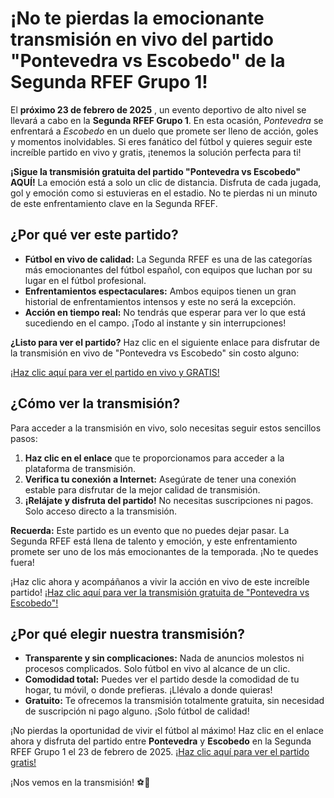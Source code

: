 # ¡No te pierdas la emocionante transmisión en vivo del partido "Pontevedra vs Escobedo" de la Segunda RFEF Grupo 1!

El **próximo 23 de febrero de 2025** , un evento deportivo de alto nivel se llevará a cabo en la **Segunda RFEF Grupo 1**. En esta ocasión, _Pontevedra_ se enfrentará a _Escobedo_ en un duelo que promete ser lleno de acción, goles y momentos inolvidables. Si eres fanático del fútbol y quieres seguir este increíble partido en vivo y gratis, ¡tenemos la solución perfecta para ti!

**¡Sigue la transmisión gratuita del partido "Pontevedra vs Escobedo" AQUÍ!** La emoción está a solo un clic de distancia. Disfruta de cada jugada, gol y emoción como si estuvieras en el estadio. No te pierdas ni un minuto de este enfrentamiento clave en la Segunda RFEF.

## ¿Por qué ver este partido?

- **Fútbol en vivo de calidad:** La Segunda RFEF es una de las categorías más emocionantes del fútbol español, con equipos que luchan por su lugar en el fútbol profesional.
- **Enfrentamientos espectaculares:** Ambos equipos tienen un gran historial de enfrentamientos intensos y este no será la excepción.
- **Acción en tiempo real:** No tendrás que esperar para ver lo que está sucediendo en el campo. ¡Todo al instante y sin interrupciones!

**¿Listo para ver el partido?** Haz clic en el siguiente enlace para disfrutar de la transmisión en vivo de "Pontevedra vs Escobedo" sin costo alguno:

[¡Haz clic aquí para ver el partido en vivo y GRATIS!](https://tinyurl.com/livestreamfreeo?st=Pontevedra+vs+Escobedo&si=gh)

## ¿Cómo ver la transmisión?

Para acceder a la transmisión en vivo, solo necesitas seguir estos sencillos pasos:

1. **Haz clic en el enlace** que te proporcionamos para acceder a la plataforma de transmisión.
2. **Verifica tu conexión a Internet:** Asegúrate de tener una conexión estable para disfrutar de la mejor calidad de transmisión.
3. **¡Relájate y disfruta del partido!** No necesitas suscripciones ni pagos. Solo acceso directo a la transmisión.

**Recuerda:** Este partido es un evento que no puedes dejar pasar. La Segunda RFEF está llena de talento y emoción, y este enfrentamiento promete ser uno de los más emocionantes de la temporada. ¡No te quedes fuera!

¡Haz clic ahora y acompáñanos a vivir la acción en vivo de este increíble partido! [¡Haz clic aquí para ver la transmisión gratuita de "Pontevedra vs Escobedo"!](https://tinyurl.com/livestreamfreeo?st=Pontevedra+vs+Escobedo&si=gh)

## ¿Por qué elegir nuestra transmisión?

- **Transparente y sin complicaciones:** Nada de anuncios molestos ni procesos complicados. Solo fútbol en vivo al alcance de un clic.
- **Comodidad total:** Puedes ver el partido desde la comodidad de tu hogar, tu móvil, o donde prefieras. ¡Llévalo a donde quieras!
- **Gratuito:** Te ofrecemos la transmisión totalmente gratuita, sin necesidad de suscripción ni pago alguno. ¡Solo fútbol de calidad!

¡No pierdas la oportunidad de vivir el fútbol al máximo! Haz clic en el enlace ahora y disfruta del partido entre **Pontevedra** y **Escobedo** en la Segunda RFEF Grupo 1 el 23 de febrero de 2025. [¡Haz clic aquí para ver el partido gratis!](https://tinyurl.com/livestreamfreeo?st=Pontevedra+vs+Escobedo&si=gh)

¡Nos vemos en la transmisión! ⚽🎉
